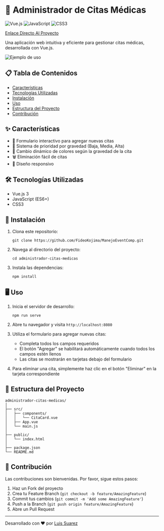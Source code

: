 # 🏥 Administrador de Citas Médicas

![Vue.js](https://img.shields.io/badge/vuejs-%2335495e.svg?style=for-the-badge&logo=vuedotjs&logoColor=%234FC08D)
![JavaScript](https://img.shields.io/badge/javascript-%23323330.svg?style=for-the-badge&logo=javascript&logoColor=%23F7DF1E)
![CSS3](https://img.shields.io/badge/css3-%231572B6.svg?style=for-the-badge&logo=css3&logoColor=white)

[Enlace Directo Al Proyecto](https://manejo-event-comp.vercel.app/)

Una aplicación web intuitiva y eficiente para gestionar citas médicas, desarrollada con Vue.js.

![Ejemplo de uso](https://media.giphy.com/media/v1.Y2lkPTc5MGI3NjExNGNmOTExMzIwMzM5MTdiMjg5ZmM5YzFkM2NjMzk4ZWEwMjIxMzU3ZiZlcD12MV9pbnRlcm5hbF9naWZzX2dpZklkJmN0PWc/3oKIPa2TdahY8LAAxy/giphy.gif)

## 📋 Tabla de Contenidos

- [Características](#-características)
- [Tecnologías Utilizadas](#-tecnologías-utilizadas)
- [Instalación](#-instalación)
- [Uso](#-uso)
- [Estructura del Proyecto](#-estructura-del-proyecto)
- [Contribución](#-contribución)

## ✨ Características

- 📝 Formulario interactivo para agregar nuevas citas
- 🚦 Sistema de prioridad por gravedad (Baja, Media, Alta)
- 🎨 Cambio dinámico de colores según la gravedad de la cita
- 🗑️ Eliminación fácil de citas
- 📱 Diseño responsivo

## 🛠 Tecnologías Utilizadas

- Vue.js 3
- JavaScript (ES6+)
- CSS3

## 🚀 Instalación

1. Clona este repositorio:
   ```
   git clone https://github.com/FideoKojima/ManejoEventComp.git
   ```
2. Navega al directorio del proyecto:
   ```
   cd administrador-citas-medicas
   ```
3. Instala las dependencias:
   ```
   npm install
   ```

## 🖥 Uso

1. Inicia el servidor de desarrollo:
   ```
   npm run serve
   ```
2. Abre tu navegador y visita `http://localhost:8080`

3. Utiliza el formulario para agregar nuevas citas:

   - Completa todos los campos requeridos
   - El botón "Agregar" se habilitará automáticamente cuando todos los campos estén llenos
   - Las citas se mostrarán en tarjetas debajo del formulario

4. Para eliminar una cita, simplemente haz clic en el botón "Eliminar" en la tarjeta correspondiente

## 📁 Estructura del Proyecto

```
administrador-citas-medicas/
│
├── src/
│   ├── components/
│   │   └── CitaCard.vue
│   ├── App.vue
│   └── main.js
│
├── public/
│   └── index.html
│
├── package.json
└── README.md
```

## 👥 Contribución

Las contribuciones son bienvenidas. Por favor, sigue estos pasos:

1. Haz un Fork del proyecto
2. Crea tu Feature Branch (`git checkout -b feature/AmazingFeature`)
3. Commit tus cambios (`git commit -m 'Add some AmazingFeature'`)
4. Push a la Branch (`git push origin feature/AmazingFeature`)
5. Abre un Pull Request

---

Desarrollado con ❤️ por [Luis Suarez](https://github.com/FideoKojima/)
